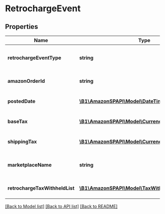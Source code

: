 # RetrochargeEvent

## Properties
Name | Type | Description | Notes
------------ | ------------- | ------------- | -------------
**retrochargeEventType** | **string** | The type of event.  Possible values:  * Retrocharge  * RetrochargeReversal | [optional] 
**amazonOrderId** | **string** | An Amazon-defined identifier for an order. | [optional] 
**postedDate** | [**\B1\AmazonSPAPI\Model\\DateTime**](\DateTime.md) | The date and time when the financial event was posted. | [optional] 
**baseTax** | [**\B1\AmazonSPAPI\Model\Currency**](Currency.md) | The base tax associated with the retrocharge event. | [optional] 
**shippingTax** | [**\B1\AmazonSPAPI\Model\Currency**](Currency.md) | The shipping tax associated with the retrocharge event. | [optional] 
**marketplaceName** | **string** | The name of the marketplace where the retrocharge event occurred. | [optional] 
**retrochargeTaxWithheldList** | [**\B1\AmazonSPAPI\Model\TaxWithheldComponentList**](TaxWithheldComponentList.md) | A list of information about taxes withheld. | [optional] 

[[Back to Model list]](../README.md#documentation-for-models) [[Back to API list]](../README.md#documentation-for-api-endpoints) [[Back to README]](../README.md)


